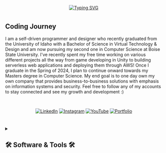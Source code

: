 <p align="center">
    <a href="https://git.io/typing-svg"><img src="https://readme-typing-svg.demolab.com?font=Fira+Code&weight=600&size=22&pause=1000&color=357381&center=true&width=435&lines=Web+%26+App+Developer;Virtual+Designer;Stop+by+and+say+hi+%3A)" alt="Typing SVG" /></a>
</p>

#

<h2>Coding Journey</h2>

I am a self-driven programmer and designer who recently graduated from the University of Idaho with a Bachelor of Science in Virtual Technology & Design and am now pursuing my second one in Computer Science at Boise State University. I've recently spent my free time working on various different projects all the way from game developing in Unity to building serverless web applications and deploying them through AWS! Once I graduate in the Spring of 2024, I plan to continue onward towards my Masters degree in Computer Science. My end goal is to one day own my own company that provides business-to-business solutions with emphasis on information systems and security. Feel free to follow any of my accounts to stay connected and see my growth and development :) 

  <br><p align="center">
      <a href="https://www.linkedin.com/in/gvittrup/">
         <img alt="LinkedIn" title="Follow my LinkedIn account!" src="https://img.shields.io/badge/LinkedIn-0077B5?style=for-the-badge&logo=linkedin&logoColor=white"/></a> 
      <a href="https://www.instagram.com/gunnar.vittrup/?next=%2F">
         <img alt="Instagram" title="Follow my Instagram account!" src="https://img.shields.io/badge/Instagram-E4405F?style=for-the-badge&logo=instagram&logoColor=white"/></a>
      <a href="https://www.youtube.com/channel/UCjslMHkIk-woewCF6EJ84pQ">
         <img alt="YouTube" title="Follow my YouTube account!" src="https://img.shields.io/badge/YouTube-FF0000?style=for-the-badge&logo=youtube&logoColor=white"/></a> 
       <a href="https://gunnarvittrup.myportfolio.com">
         <img alt="Portfolio" title="Check out my portfolio!" src="https://img.shields.io/badge/website-000000?style=for-the-badge&logo=About.me&logoColor=white"/></a>
   </p>



#

<details>
  <summary><h2>🛠️ Software & Tools 🛠️</h2></summary>
    
  <h3 align="center">👨🏼‍💻 Programming Languages</h3><br>
    
  <p align="center">
    <img align="center" alt="Bash" width="50px" height="50px" style="padding-right:10px;" src="https://cdn.jsdelivr.net/gh/devicons/devicon/icons/bash/bash-original.svg" />
    <img align="center" alt="C" width="50px" height="50px" style="padding-right:10px;" src="https://cdn.jsdelivr.net/gh/devicons/devicon/icons/c/c-plain.svg" />
    <img align="center" alt="C++" width="50px" height="50px" style="padding-right:10px;" src="https://cdn.jsdelivr.net/gh/devicons/devicon/icons/cplusplus/cplusplus-plain.svg" />
    <img align="center" alt="C#" width="50px" height="50px" style="padding-right:10px;" src="https://cdn.jsdelivr.net/gh/devicons/devicon/icons/csharp/csharp-plain.svg" />
    <img align="center" alt="CSS" width="50px" height="50px" style="padding-right:10px;" src="https://cdn.jsdelivr.net/gh/devicons/devicon/icons/css3/css3-plain.svg" />
    <img align="center" alt="HTML" width="50px" height="50px" style="padding-right:10px;" src="https://cdn.jsdelivr.net/gh/devicons/devicon/icons/html5/html5-plain.svg" />
    <img align="center" alt="Java" width="50px" height="50px" style="padding-right:10px;" src="https://cdn.jsdelivr.net/gh/devicons/devicon/icons/java/java-plain.svg" />
    <img align="center" alt="JS" width="50px" height="50px" style="padding-right:10px;" src="https://cdn.jsdelivr.net/gh/devicons/devicon/icons/javascript/javascript-plain.svg" />
    <img align="center" alt="TS" width="50px" height="50px" style="padding-right:10px;" src="https://cdn.jsdelivr.net/gh/devicons/devicon/icons/typescript/typescript-plain.svg" />
  </p>
    
  <h3 align="center">🧰 Tools</h3><br>
    
  <p align="center">
    <img align="center" alt="AWS" width="50px" height="50px" style="padding-right:10px;" src="https://cdn.jsdelivr.net/gh/devicons/devicon/icons/amazonwebservices/amazonwebservices-original.svg" />
    <img align="center" alt="CMake" width="50px" height="50px" style="padding-right:10px;" src="https://cdn.jsdelivr.net/gh/devicons/devicon/icons/azure/azure-original.svg" />
    <img align="center" alt="CMake" width="50px" height="50px" style="padding-right:10px;" src="https://cdn.jsdelivr.net/gh/devicons/devicon/icons/cmake/cmake-plain.svg" />
    <img align="center" alt="Git" width="50px" height="50px" style="padding-right:10px;" src="https://cdn.jsdelivr.net/gh/devicons/devicon/icons/git/git-original.svg" />
    <img align="center" alt="NodeJS" width="50px" height="50px" style="padding-right:10px;" src="https://cdn.jsdelivr.net/gh/devicons/devicon/icons/nodejs/nodejs-original.svg" />
    <img align="center" alt="NodeJS" width="50px" height="50px" style="padding-right:10px;" src="https://cdn.jsdelivr.net/gh/devicons/devicon/icons/react/react-original.svg" />
    <img align="center" alt="MongoDB" width="50px" height="50px" style="padding-right:10px;" src="https://cdn.jsdelivr.net/gh/devicons/devicon/icons/mongodb/mongodb-plain.svg" />
    <img align="center" alt="MySQL" width="50px" height="50px" style="padding-right:10px;" src="https://cdn.jsdelivr.net/gh/devicons/devicon/icons/mysql/mysql-plain.svg" />
    <img align="center" alt="SQLite" width="50px" height="50px" style="padding-right:10px;" src="https://cdn.jsdelivr.net/gh/devicons/devicon/icons/sqlite/sqlite-original.svg" />
  </p>
  
  <h3 align="center">💻 Software</h3><br>
    
  <p align="center">
    <img align="center" alt="Android Studio" width="50px" height="50px" style="padding-right:10px;" src="https://cdn.jsdelivr.net/gh/devicons/devicon/icons/androidstudio/androidstudio-plain.svg" />
    <img align="center" alt="After Effects" width="50px" height="50px" style="padding-right:10px;" src="https://cdn.jsdelivr.net/gh/devicons/devicon/icons/aftereffects/aftereffects-plain.svg"" />
    <img align="center" alt="Premiere Pro" width="50px" height="50px" style="padding-right:10px;" src="https://cdn.jsdelivr.net/gh/devicons/devicon/icons/premierepro/premierepro-plain.svg" />
    <img align="center" alt="Photoshop" width="50px" height="50px" style="padding-right:10px;" src="https://cdn.jsdelivr.net/gh/devicons/devicon/icons/photoshop/photoshop-plain.svg" />
    <img align="center" alt="Blender" width="50px" height="50px" style="padding-right:10px;" src="https://cdn.jsdelivr.net/gh/devicons/devicon/icons/blender/blender-original.svg" />
    <img align="center" alt="Maya" width="50px" height="50px" style="padding-right:10px;" src="https://cdn.jsdelivr.net/gh/devicons/devicon/icons/maya/maya-plain.svg" />
    <img align="center" alt="Unity" width="50px" height="50px" style="padding-right:10px;" src="https://cdn.jsdelivr.net/gh/devicons/devicon/icons/unity/unity-original.svg" />
    <img align="center" alt="Unreal Engine" width="50px" height="50px" style="padding-right:10px;" src="https://cdn.jsdelivr.net/gh/devicons/devicon/icons/unrealengine/unrealengine-original.svg" />
    <img align="center" alt="Xcode" width="50px" height="50px" style="padding-right:10px;" src="https://cdn.jsdelivr.net/gh/devicons/devicon/icons/xcode/xcode-plain.svg" />
  </p>
 
</details>

